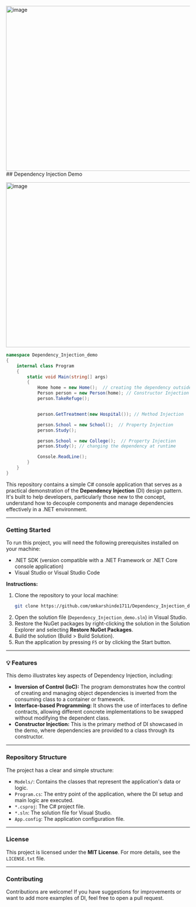 <img width="1189" height="451" alt="image" src="https://github.com/user-attachments/assets/2d238a3e-fe9c-4fc8-91e7-48e63e18075c" />## Dependency Injection Demo

<img width="1189" height="451" alt="image" src="https://github.com/user-attachments/assets/7d4b948e-712b-40e1-b070-5ac5064c3621" />

```csharp
namespace Dependency_Injection_demo
{
    internal class Program
    {
        static void Main(string[] args)
        {
            Home home = new Home();  // creating the dependency outside the person class
            Person person = new Person(home); // Constructor Injection
            person.TakeRefuge();


            person.GetTreatment(new Hospital()); // Method Injection

            person.School = new School();  // Property Injection
            person.Study();

            person.School = new College();  // Property Injection
            person.Study(); // changing the dependency at runtime

            Console.ReadLine();
        }
    }
}
```

This repository contains a simple C\# console application that serves as a practical demonstration of the **Dependency Injection** (DI) design pattern. It's built to help developers, particularly those new to the concept, understand how to decouple components and manage dependencies effectively in a .NET environment.

-----

### Getting Started

To run this project, you will need the following prerequisites installed on your machine:

  * .NET SDK (version compatible with a .NET Framework or .NET Core console application)
  * Visual Studio or Visual Studio Code

**Instructions:**

1.  Clone the repository to your local machine:
    ```bash
    git clone https://github.com/omkarshinde1711/Dependency_Injection_demo.git
    ```
2.  Open the solution file (`Dependency_Injection_demo.sln`) in Visual Studio.
3.  Restore the NuGet packages by right-clicking the solution in the Solution Explorer and selecting **Restore NuGet Packages**.
4.  Build the solution (Build \> Build Solution).
5.  Run the application by pressing `F5` or by clicking the Start button.

-----

### 💡 Features

This demo illustrates key aspects of Dependency Injection, including:

  * **Inversion of Control (IoC):** The program demonstrates how the control of creating and managing object dependencies is inverted from the consuming class to a container or framework.
  * **Interface-based Programming:** It shows the use of interfaces to define contracts, allowing different concrete implementations to be swapped without modifying the dependent class.
  * **Constructor Injection:** This is the primary method of DI showcased in the demo, where dependencies are provided to a class through its constructor.

-----

### Repository Structure

The project has a clear and simple structure:

  * `Models/`: Contains the classes that represent the application's data or logic.
  * `Program.cs`: The entry point of the application, where the DI setup and main logic are executed.
  * `*.csproj`: The C\# project file.
  * `*.sln`: The solution file for Visual Studio.
  * `App.config`: The application configuration file.

-----

### License

This project is licensed under the **MIT License**. For more details, see the `LICENSE.txt` file.

-----

### Contributing

Contributions are welcome\! If you have suggestions for improvements or want to add more examples of DI, feel free to open a pull request.

